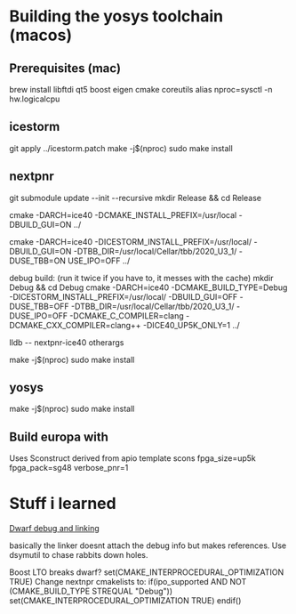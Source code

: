 # Building the yosys toolchain (macos)

## Prerequisites (mac)
brew install libftdi qt5 boost eigen cmake coreutils
alias nproc=sysctl -n hw.logicalcpu

## icestorm
git apply ../icestorm.patch
make -j$(nproc)
sudo make install

## nextpnr
git submodule update --init --recursive
mkdir Release &&  cd Release

cmake -DARCH=ice40 -DCMAKE_INSTALL_PREFIX=/usr/local -DBUILD_GUI=ON ../

cmake -DARCH=ice40 -DICESTORM_INSTALL_PREFIX=/usr/local/ -DBUILD_GUI=ON -DTBB_DIR=/usr/local/Cellar/tbb/2020_U3_1/ -DUSE_TBB=ON USE_IPO=OFF ../

debug build: (run it twice if you have to, it messes with the cache)
mkdir Debug && cd Debug
cmake -DARCH=ice40 -DCMAKE_BUILD_TYPE=Debug -DICESTORM_INSTALL_PREFIX=/usr/local/ -DBUILD_GUI=OFF -DUSE_TBB=OFF -DTBB_DIR=/usr/local/Cellar/tbb/2020_U3_1/ -DUSE_IPO=OFF -DCMAKE_C_COMPILER=clang -DCMAKE_CXX_COMPILER=clang++ -DICE40_UP5K_ONLY=1 ../

lldb -- nextpnr-ice40 otherargs

make -j$(nproc)
sudo make install

## yosys
make -j$(nproc)
sudo make install

## Build europa with
Uses Sconstruct derived from apio template
scons fpga_size=up5k fpga_pack=sg48 verbose_pnr=1



# Stuff i learned
[Dwarf debug and linking](http://wiki.dwarfstd.org/index.php?title=Apple%27s_%22Lazy%22_DWARF_Scheme)

basically the linker doesnt attach the debug info but makes references. Use dsymutil to chase rabbits down holes.

Boost LTO breaks dwarf?
set(CMAKE_INTERPROCEDURAL_OPTIMIZATION TRUE)
Change nextnpr cmakelists to:
if(ipo_supported AND NOT (CMAKE_BUILD_TYPE STREQUAL "Debug"))
    set(CMAKE_INTERPROCEDURAL_OPTIMIZATION TRUE)
endif()


